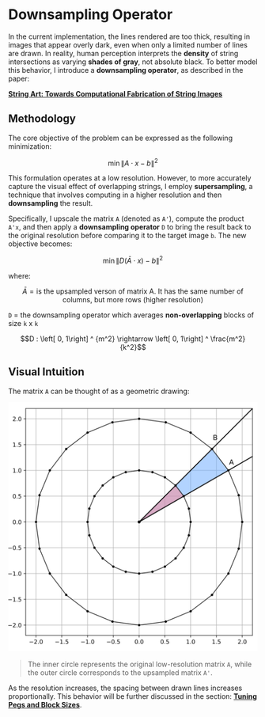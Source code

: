 # Downsampling Operator

In the current implementation, the lines rendered are too thick, resulting in images that appear overly dark, even when only a limited number of lines are drawn. In reality, human perception interprets the **density** of string intersections as varying **shades of gray**, not absolute black. To better model this behavior, I introduce a **downsampling operator**, as described in the paper:

[**String Art: Towards Computational Fabrication of String Images**](https://www.researchgate.net/publication/322766118_String_Art_Towards_Computational_Fabrication_of_String_Images)

## Methodology

The core objective of the problem can be expressed as the following minimization:

```math
\min{\| A \cdot x - b \|^2}
```

This formulation operates at a low resolution. However, to more accurately capture the visual effect of overlapping strings, I employ **supersampling**, a technique that involves computing in a higher resolution and then **downsampling** the result.

Specifically, I upscale the matrix `A` (denoted as `A'`), compute the product `A'x`, and then apply a **downsampling operator** `D` to bring the result back to the original resolution before comparing it to the target image `b`. The new objective becomes:

```math
\min{\| D(\bar{A} \cdot x) - b \|^2}
```

where:

```math
\bar{A} = \text{is the upsampled verson of matrix A. It has the same number of columns, but more rows (higher resolution)}
```

`D` = the downsampling operator which averages **non-overlapping** blocks of size `k` x `k`

```math
D : \left[ 0, 1\right] ^ {m^2} \rightarrow \left[ 0, 1\right] ^ \frac{m^2}{k^2}
```

## Visual Intuition

The matrix `A` can be thought of as a geometric drawing:

![Upsampling figure](../assets/upsampling.svg)

> The inner circle represents the original low-resolution matrix `A`, while the outer circle corresponds to the upsampled matrix `A'`.

As the resolution increases, the spacing between drawn lines increases proportionally. This behavior will be further discussed in the section: [**Tuning Pegs and Block Sizes**](./15_tuning_pegs_and_block_sizes.md).